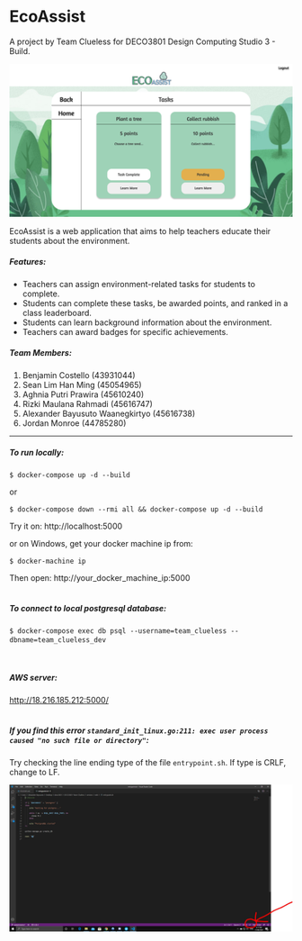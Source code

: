 # EcoAssist
A project by Team Clueless for DECO3801 Design Computing Studio 3 - Build.

![image](./EcoAssist.png?raw=true)

EcoAssist is a web application that aims to help teachers educate their students about the environment. 

##### Features:
- Teachers can assign environment-related tasks for students to complete.
- Students can complete these tasks, be awarded points, and ranked in a class leaderboard.
- Students can learn background information about the environment.
- Teachers can award badges for specific achievements.

##### Team Members:
1. Benjamin Costello (43931044)
2. Sean Lim Han Ming (45054965)
3. Aghnia Putri Prawira (45610240)
4. Rizki Maulana Rahmadi (45616747)
5. Alexander Bayusuto Waanegkirtyo (45616738)
6. Jordan Monroe (44785280)

---

##### To run locally:
```
$ docker-compose up -d --build
```
or
```
$ docker-compose down --rmi all && docker-compose up -d --build
```

Try it on: http://localhost:5000

or on Windows, get your docker machine ip from:
```
$ docker-machine ip
```

Then open: http://your_docker_machine_ip:5000
<br />
<br />

##### To connect to local postgresql database:

```
$ docker-compose exec db psql --username=team_clueless --dbname=team_clueless_dev
```
<br />

##### AWS server:

http://18.216.185.212:5000/
<br />
<br />

##### If you find this error ```standard_init_linux.go:211: exec user process caused "no such file or directory"```:

Try checking the line ending type of the file ```entrypoint.sh```.
If type is CRLF, change to LF.

![image](./LF.jpg?raw=true)
